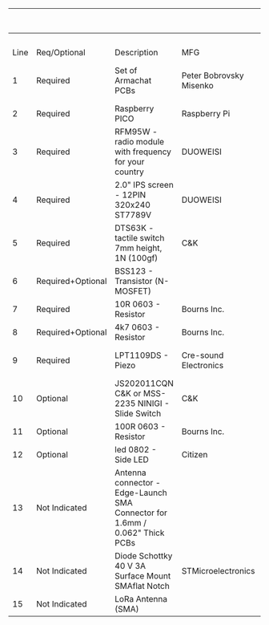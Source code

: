   |   |   |   |   |   | Totals | 75 |   | $      54.64
-- | -- | -- | -- | -- | -- | -- | -- | -- | --
  |   |   |   |   |   |   |   |   |  
Line | Req/Optional | Description | MFG | MFG P/N | Supplier | Supplier P/N | QTY | EA | EXT
1 | Required | Set   of Armachat PCBs | Peter Bobrovsky   Misenko |   | Tindie | armachat-lora-messenger-with-raspberry-pi-pico | 1 | $      19.98 | $      19.98
2 | Required | Raspberry   PICO | Raspberry Pi | SC0915 | Digi-Key | 2648-SC0915CT-ND | 1 | $         4.00 | $         4.00
3 | Required | RFM95W   - radio module with frequency for your country | DUOWEISI |   | AliExpress | DUOWEISI   Module Store | 1 | $         3.40 | $         3.40
4 | Required | 2.0"   IPS screen - 12PIN 320x240 ST7789V | DUOWEISI |   | AliExpress | DUOWEISI   Module Store | 1 | $         5.60 | $         5.60
5 | Required | DTS63K   - tactile switch 7mm height, 1N (100gf) | C&K | PTS645SL702 LFS | Digi-Key | CKN9071-ND | 30 | $         0.16 | $         4.76
6 | Required+Optional | BSS123   - Transistor (N-MOSFET) |   |   | AliExpress | Fantasy   Electronics CO., Ltd | 2 | $         0.01 | $         0.03
7 | Required | 10R   0603 - Resistor | Bourns Inc. | CR0603-FX-10R0ELF | Digi-Key | CR0603-FX-10R0ELFCT-ND | 1 | $         0.01 | $         0.01
8 | Required+Optional | 4k7   0603 - Resistor | Bourns Inc. | CR0603-FX-4701ELF | Digi-Key | CR0603-FX-4701ELFCT-ND | 2 | $         0.01 | $         0.01
9 | Required | LPT1109DS   - Piezo | Cre-sound Electronics | LPT1109DS-HL-05-4.1-12-R | TME Electronics | LPT1109DS-HL-05 | 1 | $         0.73 | $         0.73
10 | Optional | JS202011CQN   C&K or MSS-2235 NINIGI - Slide Switch | C&K | JS202011AQN | Digi-Key | 401-2000-ND | 1 | $         0.52 | $         0.52
11 | Optional | 100R   0603 - Resistor | Bourns Inc. | CR0603AFX-1000EAS | Digi-Key | CR0603AFX-1000EASCT-ND | 1 | $         0.02 | $         0.02
12 | Optional | led   0802 - Side LED | Citizen | CL-270S-WS-SD-TS | Digi-Key | 1642-1500-1-ND | 30 | $         0.23 | $         6.95
13 | Not   Indicated | Antenna   connector - Edge-Launch SMA Connector for 1.6mm / 0.062" Thick PCBs |   |   | Adafruit | 1865 | 1 | $         2.50 | $         2.50
14 | Not   Indicated | Diode   Schottky 40 V 3A Surface Mount SMAflat Notch | STMicroelectronics | STPS340AFN | Digi-Key | 497-STPS340AFNCT-ND | 1 | $         0.38 | $         0.38
15 | Not   Indicated | LoRa   Antenna (SMA) |   |   | Amazon | B091PRHPTJ | 1 | $         5.75 | $         5.75
